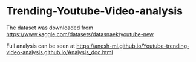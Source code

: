 # Trending-Youtube-Video-analysis

The dataset was downloaded from https://www.kaggle.com/datasets/datasnaek/youtube-new

Full analysis can be seen at https://anesh-ml.github.io/Youtube-trending-video-analysis.github.io/Analysis_doc.html
